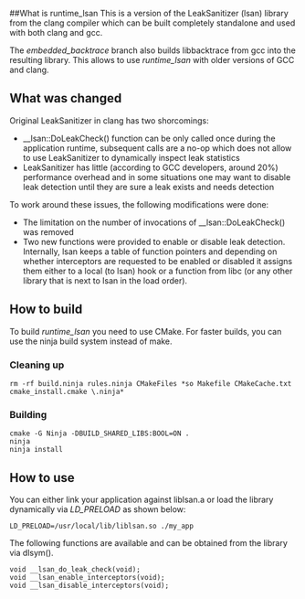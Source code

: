 ##What is runtime_lsan
This is a version of the LeakSanitizer (lsan) library from the clang compiler which can be built completely standalone and used with both clang and gcc.

The *embedded\_backtrace* branch also builds libbacktrace from gcc into the resulting library. This allows to use *runtime_lsan* with older versions of GCC and clang.

## What was changed
Original LeakSanitizer in clang has two shorcomings:

* __lsan::DoLeakCheck() function can be only called once during the application runtime, subsequent calls are a no-op which does not allow to use LeakSanitizer to dynamically inspect leak statistics
* LeakSanitizer has little (according to GCC developers, around 20%) performance overhead and in some situations one may want to disable leak detection until they are sure a leak exists and needs detection

To work around these issues, the following modifications were done:

* The limitation on the number of invocations of __lsan::DoLeakCheck() was removed
* Two new functions were provided to enable or disable leak detection. Internally, lsan keeps a table of function pointers and depending on whether interceptors are requested to be enabled or disabled it assigns them either to a local (to lsan) hook or a function from libc (or any other library that is next to lsan in the load order).

## How to build
To build *runtime_lsan* you need to use CMake. For faster builds, you can use the ninja build system instead of make.

### Cleaning up
```
rm -rf build.ninja rules.ninja CMakeFiles *so Makefile CMakeCache.txt cmake_install.cmake \.ninja* 
```

### Building

```
cmake -G Ninja -DBUILD_SHARED_LIBS:BOOL=ON .
ninja
ninja install
```

## How to use
You can either link your application against liblsan.a or load the library dynamically via *LD_PRELOAD* as shown below:
```
LD_PRELOAD=/usr/local/lib/liblsan.so ./my_app
```

The following functions are available and can be obtained from the library via dlsym().

```
void __lsan_do_leak_check(void);
void __lsan_enable_interceptors(void);
void __lsan_disable_interceptors(void);

```
